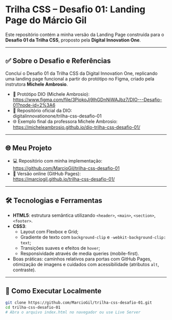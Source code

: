 # Trilha CSS – Desafio 01: Landing Page do Márcio Gil

Este repositório contém a minha versão da Landing Page construída para o **Desafio 01 da Trilha CSS**, proposto pela **Digital Innovation One**.

---

## ✅ Sobre o Desafio e Referências  
Concluí o Desafio 01 da Trilha CSS da Digital Innovation One, replicando uma landing page funcional a partir do protótipo no Figma, criado pela instrutora **Michele Ambrosio**.

- 🔗 Protótipo DIO (Michele Ambrosio):  
  https://www.figma.com/file/3PiokoJj9IhGDnNiWAJbz7/DIO---Desafio-01?node-id=2%3A6  
- 📁 Repositório oficial da DIO:  
  digitalinnovationone/trilha-css-desafio-01  
- 🌐 Exemplo final da professora Michele Ambrosio:  
  https://micheleambrosio.github.io/dio-trilha-css-desafio-01/

---

## 🌐 Meu Projeto  
- 💻 Repositório com minha implementação:  
  https://github.com/MarcioGil/trilha-css-desafio-01  
- 🚀 Versão online (GitHub Pages):  
  https://marciogil.github.io/trilha-css-desafio-01/

---

## 🛠 Tecnologias e Ferramentas  
- **HTML5**: estrutura semântica utilizando `<header>`, `<main>`, `<section>`, `<footer>`.  
- **CSS3**:
  - Layout com Flexbox e Grid;
  - Gradiente de texto com `background-clip` e `-webkit-background-clip: text`;
  - Transições suaves e efeitos de `hover`;
  - Responsividade através de media queries (mobile-first).
- Boas práticas: caminhos relativos para portas com GitHub Pages, otimização de imagens e cuidados com acessibilidade (atributos `alt`, contraste).

---

## 🔧 Como Executar Localmente

```bash
git clone https://github.com/MarcioGil/trilha-css-desafio-01.git
cd trilha-css-desafio-01
# Abra o arquivo index.html no navegador ou use Live Server
